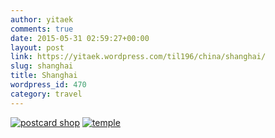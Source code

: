 ```yaml
---
author: yitaek
comments: true
date: 2015-05-31 02:59:27+00:00
layout: post
link: https://yitaek.wordpress.com/til196/china/shanghai/
slug: shanghai
title: Shanghai
wordpress_id: 470
category: travel
---
```


[![postcard shop](https://yitaek.files.wordpress.com/2015/05/postcard-shop.jpg?w=168)](https://yitaek.files.wordpress.com/2015/05/postcard-shop.jpg) [![temple](https://yitaek.files.wordpress.com/2015/05/temple.jpg?w=300)](https://yitaek.files.wordpress.com/2015/05/temple.jpg)
